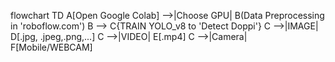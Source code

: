 
flowchart TD
    A[Open Google Colab] -->|Choose GPU| B(Data Preprocessing in 'roboflow.com')
    B --> C{TRAIN YOLO_v8 to 'Detect Doppi'}
    C -->|IMAGE| D[.jpg, .jpeg,.png,...]
    C -->|VIDEO| E[.mp4]
    C -->|Camera| F[Mobile/WEBCAM]
